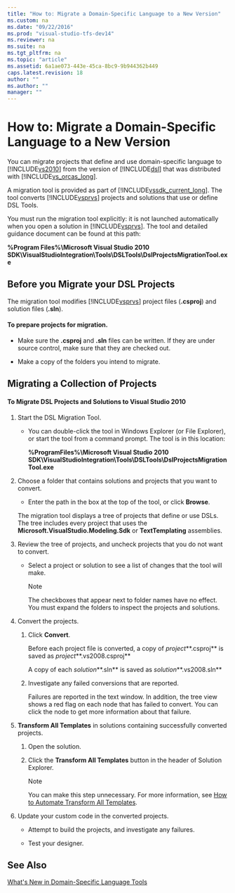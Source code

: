 ```yaml
---
title: "How to: Migrate a Domain-Specific Language to a New Version"
ms.custom: na
ms.date: "09/22/2016"
ms.prod: "visual-studio-tfs-dev14"
ms.reviewer: na
ms.suite: na
ms.tgt_pltfrm: na
ms.topic: "article"
ms.assetid: 6a1ae073-443e-45ca-8bc9-9b944362b449
caps.latest.revision: 18
author: ""
ms.author: ""
manager: ""
---
```

# How to: Migrate a Domain-Specific Language to a New Version
You can migrate projects that define and use domain-specific language to [!INCLUDE[vs2010](../vs140/includes/vs2010_md.md)] from the version of [!INCLUDE[dsl](../vs140/includes/dsl_md.md)] that was distributed with [!INCLUDE[vs_orcas_long](../vs140/includes/vs_orcas_long_md.md)].  
  
 A migration tool is provided as part of [!INCLUDE[vssdk_current_long](../vs140/includes/vssdk_current_long_md.md)]. The tool converts [!INCLUDE[vsprvs](../vs140/includes/vsprvs_md.md)] projects and solutions that use or define DSL Tools.  
  
 You must run the migration tool explicitly: it is not launched automatically when you open a solution in [!INCLUDE[vsprvs](../vs140/includes/vsprvs_md.md)]. The tool and detailed guidance document can be found at this path:  
  
 **%Program Files%\Microsoft Visual Studio 2010 SDK\VisualStudioIntegration\Tools\DSLTools\DslProjectsMigrationTool.exe**  
  
## Before you Migrate your DSL Projects  
 The migration tool modifies [!INCLUDE[vsprvs](../vs140/includes/vsprvs_md.md)] project files (**.csproj**) and solution files (**.sln**).  
  
#### To prepare projects for migration.  
  
-   Make sure the **.csproj** and **.sln** files can be written. If they are under source control, make sure that they are checked out.  
  
-   Make a copy of the folders you intend to migrate.  
  
## Migrating a Collection of Projects  
  
#### To Migrate DSL Projects and Solutions to Visual Studio 2010  
  
1.  Start the DSL Migration Tool.  
  
    -   You can double-click the tool in Windows Explorer (or File Explorer), or start the tool from a command prompt. The tool is in this location:  
  
         **%ProgramFiles%\Microsoft Visual Studio 2010 SDK\VisualStudioIntegration\Tools\DSLTools\DslProjectsMigrationTool.exe**  
  
2.  Choose a folder that contains solutions and projects that you want to convert.  
  
    -   Enter the path in the box at the top of the tool, or click **Browse**.  
  
     The migration tool displays a tree of projects that define or use DSLs. The tree includes every project that uses the **Microsoft.VisualStudio.Modeling.Sdk** or **TextTemplating** assemblies.  
  
3.  Review the tree of projects, and uncheck projects that you do not want to convert.  
  
    -   Select a project or solution to see a list of changes that the tool will make.  
  
        > [!NOTE]
        >  The checkboxes that appear next to folder names have no effect. You must expand the folders to inspect the projects and solutions.  
  
4.  Convert the projects.  
  
    1.  Click **Convert**.  
  
         Before each project file is converted, a copy of *project***.csproj** is saved as *project***.vs2008.csproj**  
  
         A copy of each *solution***.sln** is saved as *solution***.vs2008.sln**  
  
    2.  Investigate any failed conversions that are reported.  
  
         Failures are reported in the text window. In addition, the tree view shows a red flag on each node that has failed to convert. You can click the node to get more information about that failure.  
  
5.  **Transform All Templates** in solutions containing successfully converted projects.  
  
    1.  Open the solution.  
  
    2.  Click the **Transform All Templates** button in the header of Solution Explorer.  
  
        > [!NOTE]
        >  You can make this step unnecessary. For more information, see [How to Automate Transform All Templates](assetId:///b63cfe20-fe5e-47cc-9506-59b29bca768a).  
  
6.  Update your custom code in the converted projects.  
  
    -   Attempt to build the projects, and investigate any failures.  
  
    -   Test your designer.  
  
## See Also  
 [What's New in Domain-Specific Language Tools](../vs140/what-s-new-in-visualization-and-modeling-sdk.md)